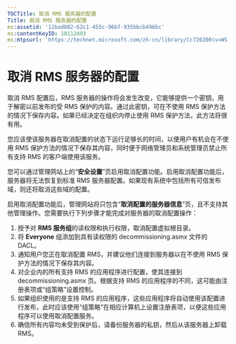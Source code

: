 ```yaml
---
TOCTitle: 取消 RMS 服务器的配置
Title: 取消 RMS 服务器的配置
ms:assetid: '11badb02-62c1-455c-96b7-935bbcb496bc'
ms:contentKeyID: 18112493
ms:mtpsurl: 'https://technet.microsoft.com/zh-cn/library/Cc720200(v=WS.10)'
---
```


取消 RMS 服务器的配置
=====================

取消 RMS 配置后，RMS 服务器的操作将会发生改变，它能够提供一个密钥，用于解密以前发布的受 RMS 保护的内容。通过此密钥，可在不使用 RMS 保护方法的情况下保存内容。如果已经决定在组织内停止使用 RMS 保护方法，此方法将很有用。

您应该使该服务器在取消配置的状态下运行足够长的时间，以便用户有机会在不使用 RMS 保护方法的情况下保存其内容，同时便于网络管理员和系统管理员禁止所有支持 RMS 的客户端使用该服务。

您可以通过管理网站上的“**安全设置**”页启用取消配置功能。启用取消配置功能后，服务器将无法恢复到标准 RMS 服务器配置。如果现有系统中包括所有可信发布域，则还将取消这些域的配置。

启用取消配置功能后，管理网站将只包含“**取消配置的服务器信息**”页，且不支持其他管理操作。您需要执行下列步骤才能完成对服务器的取消配置操作：

1.  授予对 **RMS 服务组**的读权限和执行权限，取消配置虚拟根目录。
2.  将 **Everyone** 组添加到具有读权限的 decommissioning.asmx 文件的 DACL。
3.  通知用户您正在取消配置 RMS，并建议他们连接到服务器以在不使用 RMS 保护方法的情况下保存其内容。
4.  对企业内的所有支持 RMS 的应用程序进行配置，使其连接到 decommissioning.asmx 页。根据支持 RMS 的应用程序的不同，这可能由注册表项或“组策略”设置控制。
5.  如果组织使用的是支持 RMS 的应用程序，这些应用程序将自动使用该配置进行发布，此时应该使用“组策略”在相应计算机上设置注册表项，以便这些应用程序可以使用取消配置服务。
6.  确信所有内容均未受到保护后，请备份服务器的私钥，然后从该服务器上卸载 RMS。
